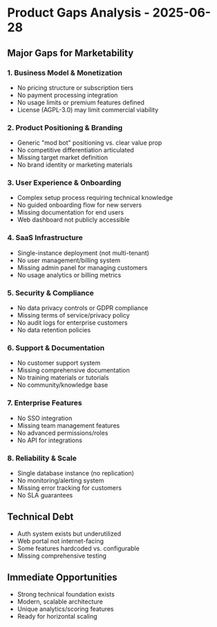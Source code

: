 # Product Gaps Analysis - 2025-06-28

## Major Gaps for Marketability

### 1. **Business Model & Monetization**
- No pricing structure or subscription tiers
- No payment processing integration
- No usage limits or premium features defined
- License (AGPL-3.0) may limit commercial viability

### 2. **Product Positioning & Branding**
- Generic "mod bot" positioning vs. clear value prop
- No competitive differentiation articulated
- Missing target market definition
- No brand identity or marketing materials

### 3. **User Experience & Onboarding**
- Complex setup process requiring technical knowledge
- No guided onboarding flow for new servers
- Missing documentation for end users
- Web dashboard not publicly accessible

### 4. **SaaS Infrastructure**
- Single-instance deployment (not multi-tenant)
- No user management/billing system
- Missing admin panel for managing customers
- No usage analytics or billing metrics

### 5. **Security & Compliance**
- No data privacy controls or GDPR compliance
- Missing terms of service/privacy policy
- No audit logs for enterprise customers
- No data retention policies

### 6. **Support & Documentation**
- No customer support system
- Missing comprehensive documentation
- No training materials or tutorials
- No community/knowledge base

### 7. **Enterprise Features**
- No SSO integration
- Missing team management features
- No advanced permissions/roles
- No API for integrations

### 8. **Reliability & Scale**
- Single database instance (no replication)
- No monitoring/alerting system
- Missing error tracking for customers
- No SLA guarantees

## Technical Debt
- Auth system exists but underutilized
- Web portal not internet-facing
- Some features hardcoded vs. configurable
- Missing comprehensive testing

## Immediate Opportunities
- Strong technical foundation exists
- Modern, scalable architecture
- Unique analytics/scoring features
- Ready for horizontal scaling